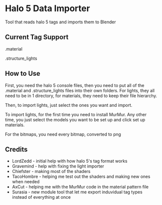 # Halo 5 Data Importer
 Tool that reads halo 5 tags and imports them to Blender

## Current Tag Support

.material

.structure_lights

## How to Use
First, you need the halo 5 console files, then you need to put all of the .material and .structure_lights files into their own folders. For lights, they all need to be in 1 directory, for materials, they need to keep their file hierarchy.

Then, to import lights, just select the ones you want and import.

To import lights, for the first time you need to install MurMur. Any other time, you just select the models you want to be set up and click set up materials.

For the bitmaps, you need every bitmap, converted to png

## Credits
- LordZedd - initial help with how halo 5's tag format works
- Gravemind - help with fixing the light importer
- Chiefster - making most of the shaders
- TacoHombre - helping me test out the shaders and making new ones when needed
- AxCut - helping me with the MurMur code in the material pattern file
- Surasia - new module tool that let me export induvidual tag types instead of everything at once

